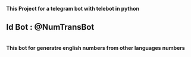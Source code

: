 <b>This Project for a telegram bot with telebot in python </b> </br>
<h2>Id Bot : @NumTransBot</h2> 
</br>
<b>This bot for generatre english numbers from other languages numbers </b>
